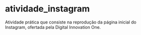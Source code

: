 # atividade_instagram
Atividade prática que consiste na reprodução da página inicial do Instagram, ofertada pela Digital Innovation One.
